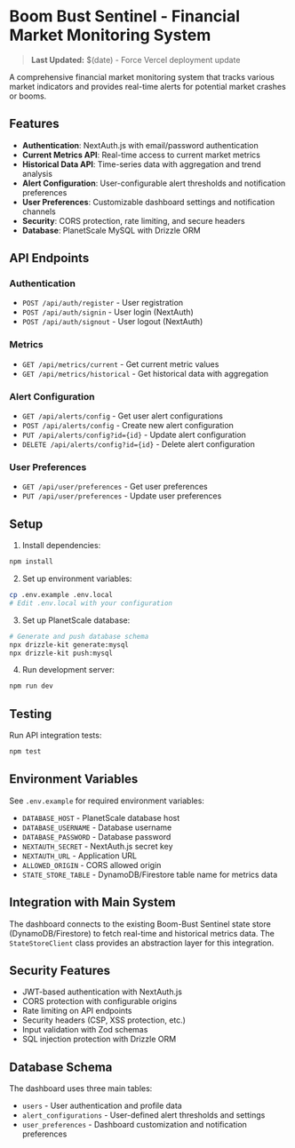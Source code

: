 # Boom Bust Sentinel - Financial Market Monitoring System

> **Last Updated:** $(date) - Force Vercel deployment update

A comprehensive financial market monitoring system that tracks various market indicators and provides real-time alerts for potential market crashes or booms.

## Features

- **Authentication**: NextAuth.js with email/password authentication
- **Current Metrics API**: Real-time access to current market metrics
- **Historical Data API**: Time-series data with aggregation and trend analysis
- **Alert Configuration**: User-configurable alert thresholds and notification preferences
- **User Preferences**: Customizable dashboard settings and notification channels
- **Security**: CORS protection, rate limiting, and secure headers
- **Database**: PlanetScale MySQL with Drizzle ORM

## API Endpoints

### Authentication
- `POST /api/auth/register` - User registration
- `POST /api/auth/signin` - User login (NextAuth)
- `POST /api/auth/signout` - User logout (NextAuth)

### Metrics
- `GET /api/metrics/current` - Get current metric values
- `GET /api/metrics/historical` - Get historical data with aggregation

### Alert Configuration
- `GET /api/alerts/config` - Get user alert configurations
- `POST /api/alerts/config` - Create new alert configuration
- `PUT /api/alerts/config?id={id}` - Update alert configuration
- `DELETE /api/alerts/config?id={id}` - Delete alert configuration

### User Preferences
- `GET /api/user/preferences` - Get user preferences
- `PUT /api/user/preferences` - Update user preferences

## Setup

1. Install dependencies:
```bash
npm install
```

2. Set up environment variables:
```bash
cp .env.example .env.local
# Edit .env.local with your configuration
```

3. Set up PlanetScale database:
```bash
# Generate and push database schema
npx drizzle-kit generate:mysql
npx drizzle-kit push:mysql
```

4. Run development server:
```bash
npm run dev
```

## Testing

Run API integration tests:
```bash
npm test
```

## Environment Variables

See `.env.example` for required environment variables:

- `DATABASE_HOST` - PlanetScale database host
- `DATABASE_USERNAME` - Database username
- `DATABASE_PASSWORD` - Database password
- `NEXTAUTH_SECRET` - NextAuth.js secret key
- `NEXTAUTH_URL` - Application URL
- `ALLOWED_ORIGIN` - CORS allowed origin
- `STATE_STORE_TABLE` - DynamoDB/Firestore table name for metrics data

## Integration with Main System

The dashboard connects to the existing Boom-Bust Sentinel state store (DynamoDB/Firestore) to fetch real-time and historical metrics data. The `StateStoreClient` class provides an abstraction layer for this integration.

## Security Features

- JWT-based authentication with NextAuth.js
- CORS protection with configurable origins
- Rate limiting on API endpoints
- Security headers (CSP, XSS protection, etc.)
- Input validation with Zod schemas
- SQL injection protection with Drizzle ORM

## Database Schema

The dashboard uses three main tables:
- `users` - User authentication and profile data
- `alert_configurations` - User-defined alert thresholds and settings
- `user_preferences` - Dashboard customization and notification preferences